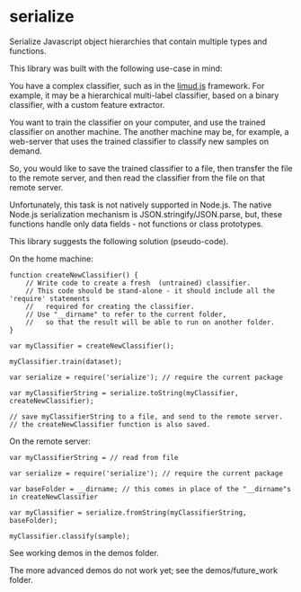 serialize
=========

Serialize Javascript object hierarchies that contain multiple types and functions.

This library was built with the following use-case in mind:

You have a complex classifier, such as in the [limud.js](https://github.com/erelsgl/limdu) framework. 
For example, it may be a hierarchical multi-label classifier, based on a binary classifier, with a custom feature extractor.

You want to train the classifier on your computer, and use the trained classifier on another machine.
The another machine may be, for example, a web-server that uses the trained classifier to classify new
samples on demand. 

So, you would like to save the trained classifier to a file, then transfer the file to the remote server,
and then read the classifier from the file on that remote server.

Unfortunately, this task is not natively supported in Node.js. The native Node.js serialization
mechanism is JSON.stringify/JSON.parse, but, these functions handle only data fields - not functions 
or class prototypes.

This library suggests the following solution (pseudo-code).

On the home machine:

	function createNewClassifier() {
		// Write code to create a fresh  (untrained) classifier.
		// This code should be stand-alone - it should include all the 'require' statements
		//   required for creating the classifier.
		// Use "__dirname" to refer to the current folder, 
		//   so that the result will be able to run on another folder. 
	}
	
	var myClassifier = createNewClassifier();

	myClassifier.train(dataset);
	
	var serialize = require('serialize'); // require the current package
	
	var myClassifierString = serialize.toString(myClassifier, createNewClassifier);
	
	// save myClassifierString to a file, and send to the remote server.
	// the createNewClassifier function is also saved.

On the remote server:

	var myClassifierString = // read from file
	
	var serialize = require('serialize'); // require the current package

	var baseFolder = __dirname; // this comes in place of the "__dirname"s in createNewClassifier 

	var myClassifier = serialize.fromString(myClassifierString, baseFolder);
	
	myClassifier.classify(sample);

See working demos in the demos folder.

The more advanced demos do not work yet; see the demos/future_work folder.
 
